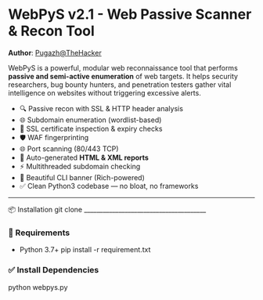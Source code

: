 # WebPyS v2.1 - Web Passive Scanner & Recon Tool

**Author**: [Pugazh@TheHacker](https://github.com/pugazh2006)

WebPyS is a powerful, modular web reconnaissance tool that performs **passive and semi-active enumeration** of web targets. It helps security researchers, bug bounty hunters, and penetration testers gather vital intelligence on websites without triggering excessive alerts.

- 🔍 Passive recon with SSL & HTTP header analysis
- 🌐 Subdomain enumeration (wordlist-based)
- 🔐 SSL certificate inspection & expiry checks
- 🛡️ WAF fingerprinting
- 🌐 Port scanning (80/443 TCP)
- 📄 Auto-generated **HTML & XML reports**
- ⚡ Multithreaded subdomain checking
- 🎨 Beautiful CLI banner (Rich-powered)
- ✅ Clean Python3 codebase — no bloat, no frameworks

---
 📦 Installation
   git clone _______________________________________

### 🔧 Requirements

- Python 3.7+
 pip install -r requirement.txt

### ✅ Install Dependencies
python webpys.py 
